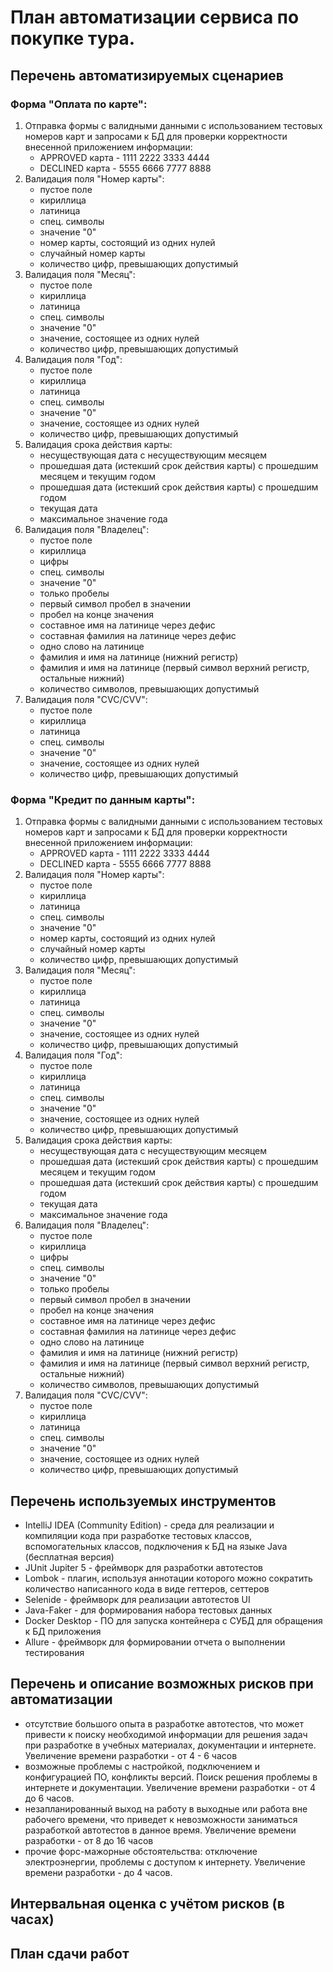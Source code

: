 # План автоматизации сервиса по покупке тура.
## Перечень автоматизируемых сценариев
### Форма "Оплата по карте":
1. Отправка формы с валидными данными с использованием тестовых номеров карт и запросами к БД для проверки корректности внесенной приложением информации:
    * APPROVED карта - 1111 2222 3333 4444
    * DECLINED карта - 5555 6666 7777 8888
1. Валидация поля "Номер карты":
    * пустое поле
    * кириллица
    * латиница
    * спец. символы
    * значение "0"
    * номер карты, состоящий из одних нулей
    * случайный номер карты
    * количество цифр, превышающих допустимый    
1. Валидация поля "Месяц":
    * пустое поле
    * кириллица
    * латиница
    * спец. символы
    * значение "0"
    * значение, состоящее из одних нулей
    * количество цифр, превышающих допустимый
1. Валидация поля "Год":
    * пустое поле
    * кириллица
    * латиница
    * спец. символы
    * значение "0"
    * значение, состоящее из одних нулей
    * количество цифр, превышающих допустимый
1. Валидация срока действия карты:
   * несуществующая дата с несуществующим месяцем
   * прошедшая дата (истекший срок действия карты) с прошедшим месяцем и текущим годом
   * прошедшая дата (истекший срок действия карты) с прошедшим годом
   * текущая дата
   * максимальное значение года
1. Валидация поля "Владелец":
    * пустое поле
    * кириллица
    * цифры
    * спец. символы
    * значение "0"
    * только пробелы
    * первый символ пробел в значении
    * пробел на конце значения
    * составное имя на латинице через дефис
    * составная фамилия на латинице через дефис
    * одно слово на латинице
    * фамилия и имя на латинице (нижний регистр)
    * фамилия и имя на латинице (первый символ верхний регистр, остальные нижний)
    * количество символов, превышающих допустимый
1. Валидация поля "CVC/CVV":
    * пустое поле
    * кириллица
    * латиница
    * спец. символы
    * значение "0"
    * значение, состоящее из одних нулей
    * количество цифр, превышающих допустимый
### Форма "Кредит по данным карты":
1. Отправка формы с валидными данными с использованием тестовых номеров карт и запросами к БД для проверки корректности внесенной приложением информации:
    * APPROVED карта - 1111 2222 3333 4444
    * DECLINED карта - 5555 6666 7777 8888
1. Валидация поля "Номер карты":
    * пустое поле
    * кириллица
    * латиница
    * спец. символы
    * значение "0"
    * номер карты, состоящий из одних нулей
    * случайный номер карты
    * количество цифр, превышающих допустимый    
1. Валидация поля "Месяц":
    * пустое поле
    * кириллица
    * латиница
    * спец. символы
    * значение "0"
    * значение, состоящее из одних нулей
    * количество цифр, превышающих допустимый
1. Валидация поля "Год":
    * пустое поле
    * кириллица
    * латиница
    * спец. символы
    * значение "0"
    * значение, состоящее из одних нулей
    * количество цифр, превышающих допустимый
1. Валидация срока действия карты:
   * несуществующая дата с несуществующим месяцем
   * прошедшая дата (истекший срок действия карты) с прошедшим месяцем и текущим годом
   * прошедшая дата (истекший срок действия карты) с прошедшим годом
   * текущая дата
   * максимальное значение года
1. Валидация поля "Владелец":
    * пустое поле
    * кириллица
    * цифры
    * спец. символы
    * значение "0"
    * только пробелы
    * первый символ пробел в значении
    * пробел на конце значения
    * составное имя на латинице через дефис
    * составная фамилия на латинице через дефис
    * одно слово на латинице
    * фамилия и имя на латинице (нижний регистр)
    * фамилия и имя на латинице (первый символ верхний регистр, остальные нижний)
    * количество символов, превышающих допустимый
1. Валидация поля "CVC/CVV":
    * пустое поле
    * кириллица
    * латиница
    * спец. символы
    * значение "0"
    * значение, состоящее из одних нулей
    * количество цифр, превышающих допустимый
## Перечень используемых инструментов
* IntelliJ IDEA (Community Edition) - среда для реализации и компиляции кода при разработке тестовых классов, вспомогательных классов, подключения к БД на языке Java (бесплатная версия)
* JUnit Jupiter 5 - фреймворк для разработки автотестов
* Lombok - плагин, используя аннотации которого можно сократить количество написанного кода в виде геттеров, сеттеров
* Selenide - фреймворк для реализации автотестов UI
* Java-Faker - для формирования набора тестовых данных
* Docker Desktop - ПО для запуска контейнера с СУБД для обращения к БД приложения
* Allure - фреймворк для формировании отчета о выполнении тестирования
## Перечень и описание возможных рисков при автоматизации
* отсутствие большого опыта в разработке автотестов, что может привести к поиску необходимой информации для решения задач при разработке в учебных материалах, документации и интернете. Увеличение времени разработки - от 4 - 6 часов
* возможные проблемы с настройкой, подключением и конфигурацией ПО, конфликты версий. Поиск решения проблемы в интернете и документации. Увеличение времени разработки - от 4 до 6 часов.
* незапланированный выход на работу в выходные или работа вне рабочего времени, что приведет к невозможности заниматься разработкой автотестов в данное время. Увеличение времени разработки - от 8 до 16 часов
* прочие форс-мажорные обстоятельства: отключение электроэнергии, проблемы с доступом к интернету. Увеличение времени разработки - до 4 часов.
## Интервальная оценка с учётом рисков (в часах)
## План сдачи работ
